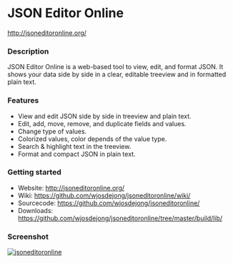 # JSON Editor Online
http://jsoneditoronline.org/


### Description

JSON Editor Online is a web-based tool to view, edit, and format JSON.
It shows your data side by side in a clear, editable treeview and in 
formatted plain text.


### Features

- View and edit JSON side by side in treeview and plain text.
- Edit, add, move, remove, and duplicate fields and values.
- Change type of values.
- Colorized values, color depends of the value type.
- Search & highlight text in the treeview.
- Format and compact JSON in plain text.


### Getting started

- Website:    http://jsoneditoronline.org/
- Wiki:       https://github.com/wjosdejong/jsoneditoronline/wiki/
- Sourcecode: https://github.com/wjosdejong/jsoneditoronline/
- Downloads:  https://github.com/wjosdejong/jsoneditoronline/tree/master/build/lib/


### Screenshot

<a href="http://jsoneditoronline.org">
    <img alt="jsoneditoronline"
        src="https://raw.github.com/wjosdejong/jsoneditoronline/master/misc/screenshots/jsoneditoronline.png">
</a>
